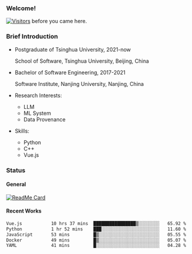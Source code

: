 ### Welcome!

[![Visitors](https://visitor-badge.laobi.icu/badge?page_id=HermitSun.HermitSun)]() before you came here.

### Brief Introduction

- Postgraduate of Tsinghua University, 2021-now
  
  School of Software, Tsinghua University, Beijing, China

- Bachelor of Software Engineering, 2017-2021
  
  Software Institute, Nanjing University, Nanjing, China

- Research Interests:
  - LLM
  - ML System
  - Data Provenance

- Skills:
  - Python
  - C++
  - Vue.js

### Status

#### General

[![ReadMe Card](https://github-readme-stats.hermitsun.vercel.app/api?username=HermitSun&count_private=true&show_icons=true)]()

#### Recent Works

<!--START_SECTION:waka-->

```txt
Vue.js           10 hrs 37 mins  ████████████████▒░░░░░░░░   65.92 %
Python           1 hr 52 mins    ███░░░░░░░░░░░░░░░░░░░░░░   11.60 %
JavaScript       53 mins         █▒░░░░░░░░░░░░░░░░░░░░░░░   05.55 %
Docker           49 mins         █▒░░░░░░░░░░░░░░░░░░░░░░░   05.07 %
YAML             41 mins         █░░░░░░░░░░░░░░░░░░░░░░░░   04.28 %
```

<!--END_SECTION:waka-->
